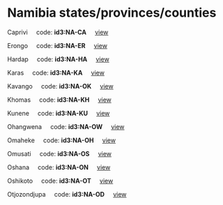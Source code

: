 # Namibia states/provinces/counties
Caprivi&nbsp;&nbsp;&nbsp;&nbsp;&nbsp;code: **id3:NA-CA**&nbsp;&nbsp;&nbsp;&nbsp;&nbsp;[view](../../export/geojson/medium/id3/na/ca.geojson)&nbsp;&nbsp;&nbsp;&nbsp;&nbsp;


Erongo&nbsp;&nbsp;&nbsp;&nbsp;&nbsp;code: **id3:NA-ER**&nbsp;&nbsp;&nbsp;&nbsp;&nbsp;[view](../../export/geojson/medium/id3/na/er.geojson)&nbsp;&nbsp;&nbsp;&nbsp;&nbsp;


Hardap&nbsp;&nbsp;&nbsp;&nbsp;&nbsp;code: **id3:NA-HA**&nbsp;&nbsp;&nbsp;&nbsp;&nbsp;[view](../../export/geojson/medium/id3/na/ha.geojson)&nbsp;&nbsp;&nbsp;&nbsp;&nbsp;


Karas&nbsp;&nbsp;&nbsp;&nbsp;&nbsp;code: **id3:NA-KA**&nbsp;&nbsp;&nbsp;&nbsp;&nbsp;[view](../../export/geojson/medium/id3/na/ka.geojson)&nbsp;&nbsp;&nbsp;&nbsp;&nbsp;


Kavango&nbsp;&nbsp;&nbsp;&nbsp;&nbsp;code: **id3:NA-OK**&nbsp;&nbsp;&nbsp;&nbsp;&nbsp;[view](../../export/geojson/medium/id3/na/ok.geojson)&nbsp;&nbsp;&nbsp;&nbsp;&nbsp;


Khomas&nbsp;&nbsp;&nbsp;&nbsp;&nbsp;code: **id3:NA-KH**&nbsp;&nbsp;&nbsp;&nbsp;&nbsp;[view](../../export/geojson/medium/id3/na/kh.geojson)&nbsp;&nbsp;&nbsp;&nbsp;&nbsp;


Kunene&nbsp;&nbsp;&nbsp;&nbsp;&nbsp;code: **id3:NA-KU**&nbsp;&nbsp;&nbsp;&nbsp;&nbsp;[view](../../export/geojson/medium/id3/na/ku.geojson)&nbsp;&nbsp;&nbsp;&nbsp;&nbsp;


Ohangwena&nbsp;&nbsp;&nbsp;&nbsp;&nbsp;code: **id3:NA-OW**&nbsp;&nbsp;&nbsp;&nbsp;&nbsp;[view](../../export/geojson/medium/id3/na/ow.geojson)&nbsp;&nbsp;&nbsp;&nbsp;&nbsp;


Omaheke&nbsp;&nbsp;&nbsp;&nbsp;&nbsp;code: **id3:NA-OH**&nbsp;&nbsp;&nbsp;&nbsp;&nbsp;[view](../../export/geojson/medium/id3/na/oh.geojson)&nbsp;&nbsp;&nbsp;&nbsp;&nbsp;


Omusati&nbsp;&nbsp;&nbsp;&nbsp;&nbsp;code: **id3:NA-OS**&nbsp;&nbsp;&nbsp;&nbsp;&nbsp;[view](../../export/geojson/medium/id3/na/os.geojson)&nbsp;&nbsp;&nbsp;&nbsp;&nbsp;


Oshana&nbsp;&nbsp;&nbsp;&nbsp;&nbsp;code: **id3:NA-ON**&nbsp;&nbsp;&nbsp;&nbsp;&nbsp;[view](../../export/geojson/medium/id3/na/on.geojson)&nbsp;&nbsp;&nbsp;&nbsp;&nbsp;


Oshikoto&nbsp;&nbsp;&nbsp;&nbsp;&nbsp;code: **id3:NA-OT**&nbsp;&nbsp;&nbsp;&nbsp;&nbsp;[view](../../export/geojson/medium/id3/na/ot.geojson)&nbsp;&nbsp;&nbsp;&nbsp;&nbsp;


Otjozondjupa&nbsp;&nbsp;&nbsp;&nbsp;&nbsp;code: **id3:NA-OD**&nbsp;&nbsp;&nbsp;&nbsp;&nbsp;[view](../../export/geojson/medium/id3/na/od.geojson)&nbsp;&nbsp;&nbsp;&nbsp;&nbsp;

